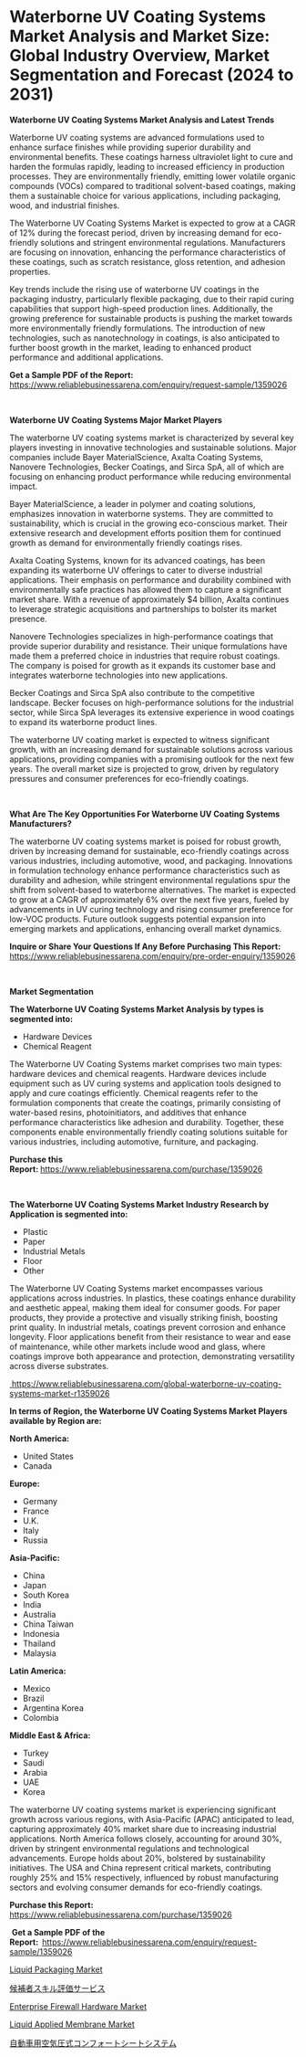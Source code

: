 <p><h1>Waterborne UV Coating Systems Market Analysis and Market Size: Global Industry Overview, Market Segmentation and Forecast (2024 to 2031)</h1></p><p><strong>Waterborne UV Coating Systems Market Analysis and Latest Trends</strong></p>
<p><p>Waterborne UV coating systems are advanced formulations used to enhance surface finishes while providing superior durability and environmental benefits. These coatings harness ultraviolet light to cure and harden the formulas rapidly, leading to increased efficiency in production processes. They are environmentally friendly, emitting lower volatile organic compounds (VOCs) compared to traditional solvent-based coatings, making them a sustainable choice for various applications, including packaging, wood, and industrial finishes.</p><p>The Waterborne UV Coating Systems Market is expected to grow at a CAGR of 12% during the forecast period, driven by increasing demand for eco-friendly solutions and stringent environmental regulations. Manufacturers are focusing on innovation, enhancing the performance characteristics of these coatings, such as scratch resistance, gloss retention, and adhesion properties. </p><p>Key trends include the rising use of waterborne UV coatings in the packaging industry, particularly flexible packaging, due to their rapid curing capabilities that support high-speed production lines. Additionally, the growing preference for sustainable products is pushing the market towards more environmentally friendly formulations. The introduction of new technologies, such as nanotechnology in coatings, is also anticipated to further boost growth in the market, leading to enhanced product performance and additional applications.</p></p>
<p><strong>Get a Sample PDF of the Report:&nbsp;</strong> <a href="https://www.reliablebusinessarena.com/enquiry/request-sample/1359026">https://www.reliablebusinessarena.com/enquiry/request-sample/1359026</a></p>
<p>&nbsp;</p>
<p><strong>Waterborne UV Coating Systems Major Market Players</strong></p>
<p><p>The waterborne UV coating systems market is characterized by several key players investing in innovative technologies and sustainable solutions. Major companies include Bayer MaterialScience, Axalta Coating Systems, Nanovere Technologies, Becker Coatings, and Sirca SpA, all of which are focusing on enhancing product performance while reducing environmental impact.</p><p>Bayer MaterialScience, a leader in polymer and coating solutions, emphasizes innovation in waterborne systems. They are committed to sustainability, which is crucial in the growing eco-conscious market. Their extensive research and development efforts position them for continued growth as demand for environmentally friendly coatings rises.</p><p>Axalta Coating Systems, known for its advanced coatings, has been expanding its waterborne UV offerings to cater to diverse industrial applications. Their emphasis on performance and durability combined with environmentally safe practices has allowed them to capture a significant market share. With a revenue of approximately $4 billion, Axalta continues to leverage strategic acquisitions and partnerships to bolster its market presence.</p><p>Nanovere Technologies specializes in high-performance coatings that provide superior durability and resistance. Their unique formulations have made them a preferred choice in industries that require robust coatings. The company is poised for growth as it expands its customer base and integrates waterborne technologies into new applications.</p><p>Becker Coatings and Sirca SpA also contribute to the competitive landscape. Becker focuses on high-performance solutions for the industrial sector, while Sirca SpA leverages its extensive experience in wood coatings to expand its waterborne product lines.</p><p>The waterborne UV coating market is expected to witness significant growth, with an increasing demand for sustainable solutions across various applications, providing companies with a promising outlook for the next few years. The overall market size is projected to grow, driven by regulatory pressures and consumer preferences for eco-friendly coatings.</p></p>
<p>&nbsp;</p>
<p><strong>What Are The Key Opportunities For Waterborne UV Coating Systems Manufacturers?</strong></p>
<p><p>The waterborne UV coating systems market is poised for robust growth, driven by increasing demand for sustainable, eco-friendly coatings across various industries, including automotive, wood, and packaging. Innovations in formulation technology enhance performance characteristics such as durability and adhesion, while stringent environmental regulations spur the shift from solvent-based to waterborne alternatives. The market is expected to grow at a CAGR of approximately 6% over the next five years, fueled by advancements in UV curing technology and rising consumer preference for low-VOC products. Future outlook suggests potential expansion into emerging markets and applications, enhancing overall market dynamics.</p></p>
<p><strong>Inquire or Share Your Questions If Any Before Purchasing This Report:</strong> <a href="https://www.reliablebusinessarena.com/enquiry/pre-order-enquiry/1359026">https://www.reliablebusinessarena.com/enquiry/pre-order-enquiry/1359026</a></p>
<p>&nbsp;</p>
<p><strong>Market Segmentation</strong></p>
<p><strong>The Waterborne UV Coating Systems Market Analysis by types is segmented into:</strong></p>
<p><ul><li>Hardware Devices</li><li>Chemical Reagent</li></ul></p>
<p><p>The Waterborne UV Coating Systems market comprises two main types: hardware devices and chemical reagents. Hardware devices include equipment such as UV curing systems and application tools designed to apply and cure coatings efficiently. Chemical reagents refer to the formulation components that create the coatings, primarily consisting of water-based resins, photoinitiators, and additives that enhance performance characteristics like adhesion and durability. Together, these components enable environmentally friendly coating solutions suitable for various industries, including automotive, furniture, and packaging.</p></p>
<p><strong>Purchase this Report:&nbsp;</strong><a href="https://www.reliablebusinessarena.com/purchase/1359026">https://www.reliablebusinessarena.com/purchase/1359026</a></p>
<p>&nbsp;</p>
<p><strong>The Waterborne UV Coating Systems Market Industry Research by Application is segmented into:</strong></p>
<p><ul><li>Plastic</li><li>Paper</li><li>Industrial Metals</li><li>Floor</li><li>Other</li></ul></p>
<p><p>The Waterborne UV Coating Systems market encompasses various applications across industries. In plastics, these coatings enhance durability and aesthetic appeal, making them ideal for consumer goods. For paper products, they provide a protective and visually striking finish, boosting print quality. In industrial metals, coatings prevent corrosion and enhance longevity. Floor applications benefit from their resistance to wear and ease of maintenance, while other markets include wood and glass, where coatings improve both appearance and protection, demonstrating versatility across diverse substrates.</p></p>
<p><a href="https://www.reliablebusinessarena.com/global-waterborne-uv-coating-systems-market-r1359026">&nbsp;https://www.reliablebusinessarena.com/global-waterborne-uv-coating-systems-market-r1359026</a></p>
<p><strong>In terms of Region, the Waterborne UV Coating Systems Market Players available by Region are:</strong></p>
<p>
    <p> <strong> North America: </strong>
        <ul>
            <li>United States</li>
            <li>Canada</li>
        </ul>
        </p> 
    <p> <strong> Europe: </strong>
        <ul>
            <li>Germany</li>
            <li>France</li>
            <li>U.K.</li>
            <li>Italy</li>
            <li>Russia</li>
        </ul>
        </p> 
    <p> <strong> Asia-Pacific: </strong>
        <ul>
            <li>China</li>
            <li>Japan</li>
            <li>South Korea</li>
            <li>India</li>
            <li>Australia</li>
            <li>China Taiwan</li>
            <li>Indonesia</li>
            <li>Thailand</li>
            <li>Malaysia</li>
        </ul>
        </p> 
    <p> <strong> Latin America: </strong>
        <ul>
            <li>Mexico</li>
            <li>Brazil</li>
            <li>Argentina Korea</li>
            <li>Colombia</li>
        </ul>
        </p> 
    <p> <strong> Middle East & Africa: </strong>
        <ul>
            <li>Turkey</li>
            <li>Saudi</li>
            <li>Arabia</li>
            <li>UAE</li>
            <li>Korea</li>
        </ul>
    </p>
    </p>
<p><p>The waterborne UV coating systems market is experiencing significant growth across various regions, with Asia-Pacific (APAC) anticipated to lead, capturing approximately 40% market share due to increasing industrial applications. North America follows closely, accounting for around 30%, driven by stringent environmental regulations and technological advancements. Europe holds about 20%, bolstered by sustainability initiatives. The USA and China represent critical markets, contributing roughly 25% and 15% respectively, influenced by robust manufacturing sectors and evolving consumer demands for eco-friendly coatings.</p></p>
<p><strong>Purchase this Report: </strong><a href="https://www.reliablebusinessarena.com/purchase/1359026">https://www.reliablebusinessarena.com/purchase/1359026</a></p>
<p>&nbsp;<strong>Get a Sample PDF of the Report:&nbsp;&nbsp;</strong><a href="https://www.reliablebusinessarena.com/enquiry/request-sample/1359026">https://www.reliablebusinessarena.com/enquiry/request-sample/1359026</a></p>
<p><strong></strong></p>
<p><p><a href="https://issuu.com/reportprime-2/docs/liquid-packaging-market-size-2030.p_009a5d330e6445">Liquid Packaging Market</a></p><p><a href="https://medium.com/@reyeshowell655/candidate-skills-assessment-service-395566d52a3f">候補者スキル評価サービス</a></p><p><a href="https://www.linkedin.com/pulse/enterprise-firewall-hardware-market-forecasts-trends-impact-dtrpf?trackingId=arvLbfZPRM%2BxdYNTC3Lxjg%3D%3D">Enterprise Firewall Hardware Market</a></p><p><a href="https://issuu.com/reportprime-2/docs/liquid-applied-membrane-market-size_6eca50fe2810bf">Liquid Applied Membrane Market</a></p><p><a href="https://medium.com/@reyeshowell655/automotive-pneumatic-comfort-seat-system-b2b108664306">自動車用空気圧式コンフォートシートシステム</a></p></p>
